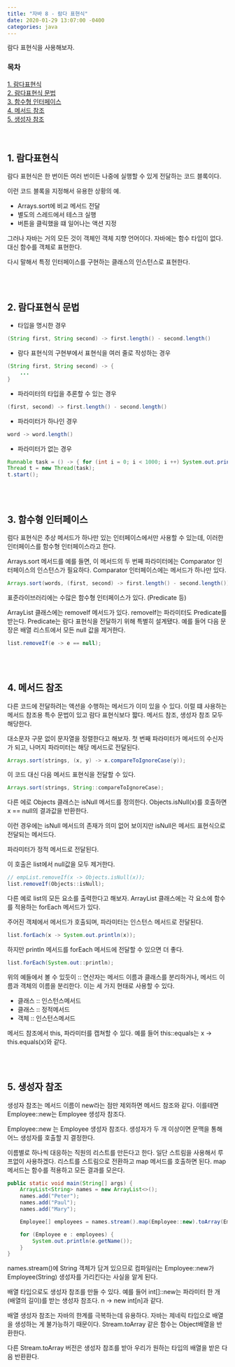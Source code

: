 ```yaml
---
title: "자바 8 - 람다 표현식"
date: 2020-01-29 13:07:00 -0400
categories: java
---
```


람다 표현식을 사용해보자.

### 목차
[1. 람다표현식](#1-람다표현식)<br>
[2. 람다표현식 문법](#2-람다표현식-문법)<br>
[3. 함수형 인터페이스](#3-함수형-인터페이스)<br>
[4. 메서드 참조](#4-메서드-참조)<br>
[5. 생성자 참조](#5-생성자-참조)<br>
<br><br>


## 1. 람다표현식
람다 표현식은 한 번이든 여러 번이든 나중에 실행할 수 있게 전달하는 코드 블록이다.

이런 코드 블록을 지정해서 유용한 상황의 예.
- Arrays.sort에 비교 메서드 전달
- 별도의 스레드에서 테스크 실행
- 버튼을 클릭했을 떄 일어나는 액션 지정

그러나 자바는 거의 모든 것이 객체인 객체 지향 언어이다. 자바에는 함수 타입이 없다. 대신 함수를 객체로 표현한다.

다시 말해서 특정 인터페이스를 구현하는 클래스의 인스턴스로 표현한다.

<br><br>

## 2. 람다표현식 문법

- 타입을 명시한 경우
```java
(String first, String second) -> first.length() - second.length()
```

- 람다 표현식의 구현부에서 표현식을 여러 줄로 작성하는 경우
```java
(String first, String second) -> {
    ...
}
```

- 파라미터의 타입을 추론할 수 있는 경우
```java
(first, second) -> first.length() - second.length()
```

- 파라미터가 하나인 경우
```java
word -> word.length()
```

- 파라미터가 없는 경우
```java
Runnable task = () -> { for (int i = 0; i < 1000; i ++) System.out.println("Hello"); };
Thread t = new Thread(task);
t.start();
```

<br><br>

## 3. 함수형 인터페이스
럼다 표현식은 추상 메서드가 하나만 있는 인터페이스에서만 사용할 수 있는데, 이러한 인터페이스를 함수형 인터페이스라고 한다.

Arrays.sort 메서드를 예를 들면, 이 메서드의 두 번째 파라미터에는 Comparator 인터페이스의 인스턴스가 필요하다. Comparator 인터페이스에는 메서드가 하나만 있다.

```java
Arrays.sort(words, (first, second) -> first.length() - second.length());
```

표준라이브러리에는 수많은 함수형 인터페이스가 있다. (Predicate 등)

ArrayList 클래스에는 removeIf 메서드가 있다. removeIf는 파라미터도 Predicate를 받는다. Predicate는 람다 표현식을 전달하기 위해 특별히 설계됐다. 예를 들어 다음 문장은 배열 리스트에서 모든 null 값을 제거한다.
```java
list.removeIf(e -> e == null);
```

<br><br>

## 4. 메서드 참조
다른 코드에 전달하려는 액션을 수행하는 메서드가 이미 있을 수 있다. 이럴 떄 사용하는 메서드 참조용 특수 문법이 있고 람다 표현식보다 짧다. 메서드 참조, 생성자 참조 모두 해당한다.

대소문자 구문 없이 문자열을 정렬한다고 해보자.
첫 번째 파라미터가 메서드의 수신자가 되고, 나머지 파라미터는 해당 메서드로 전달된다.
```java
Arrays.sort(strings, (x, y) -> x.compareToIgnoreCase(y));
```

이 코드 대신 다음 메서드 표현식을 전달할 수 있다.
```java
Arrays.sort(strings, String::compareToIgnoreCase);
```

다른 에로 Objects 클래스는 isNull 메서드를 정의한다. Objects.isNull(x)를 호출하면 x == null의 결과값을 반환한다.

이런 경우에는 isNull 메서드의 존재가 의미 없어 보이지만 isNull은 메서드 표현식으로 전달되는 메서드다.

파라미터가 정적 메서드로 전달된다.

이 호출은 list에서 null값을 모두 제거한다.
```java
// empList.removeIf(x -> Objects.isNull(x));
list.removeIf(Objects::isNull);
```

다른 예로 list의 모든 요소를 출력한다고 해보자. ArrayList 클래스에는 각 요소에 함수를 적용하는 forEach 메서드가 있다.

주어진 객체에서 메서드가 호출되며, 파라미터는 인스턴스 메서드로 전달된다.
```java
list.forEach(x -> System.out.println(x));
```

하지만 println 메서드를 forEach 메서드에 전달할 수 있으면 더 좋다.
```java
list.forEach(System.out::println);
```

위의 예들에서 볼 수 있듯이 :: 연산자는 메서드 이름과 클래스를 분리하거나, 메서드 이름과 객체의 이름을 분리한다. 이는 세 가지 현태로 사용할 수 있다.
- 클래스 :: 인스턴스메서드
- 클래스 :: 정적메서드
- 객체 :: 인스턴스메서드

메서드 참조에서 this, 파라미터를 캡쳐할 수 있다. 예를 들어 this::equals는 x -> this.equals(x)와 같다.

<br><br>

## 5. 생성자 참조
생성자 참조는 메서드 이름이 new라는 점만 제외하면 메서드 참조와 같다. 이를테면 Employee::new는 Employee 생성자 참조다.

Employee::new 는 Employee 생성자 참조다. 생성자가 두 개 이상이면 문맥을 통해 어느 생성자를 호출할 지 결정한다.

이름별로 하나씩 대응하는 직원의 리스트를 만든다고 한다. 일단 스트림을 사용해서 루프없이 사용하겠다. 리스트를 스트림으로 전환하고 map 메서드를 호출하면 된다. map 메서드는 함수를 적용하고 모든 결과를 모은다.

```java
public static void main(String[] args) {
    ArrayList<String> names = new ArrayList<>();
    names.add("Peter");
    names.add("Paul");
    names.add("Mary");

    Employee[] employees = names.stream().map(Employee::new).toArray(Employee[]::new);

    for (Employee e : employees) {
        System.out.println(e.getName());
    }
}
```

names.stream()에 String 객체가 담겨 있으므로 컴파일러는 Employee::new가 Employee(String) 생성자를 가리킨다는 사실을 알게 된다.


배열 타입으로도 생성자 참조를 만들 수 있다. 예를 들어 int[]::new는 파라미터 한 개(배열의 길이)를 받는 생성자 참조다. n -> new int[n]과 같다.

배열 생성자 참조는 자바의 한계를 극복하는데 유용하다. 자바는 제네릭 타입으로 배열을 생성하는 게 불가능하기 때문이다. Stream.toArray 같은 함수는 Object배열을 반환한다.

다른 Stream.toArray 버전은 생성자 참조를 받아 우리가 원하는 타입의 배열을 받은 다음 반환환다.

<br><br>